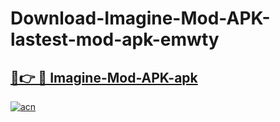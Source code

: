 # Download-Imagine-Mod-APK-lastest-mod-apk-emwty

<h2><a href="https://apkcomod.com?title=Imagine-Mod-APK">🔗👉 🔴 Imagine-Mod-APK-apk </a></h2>

[![acn](https://github.com/user-attachments/assets/0f9c940e-d8b0-45ae-aac7-cd30a18b3e1c)](https://apkcomod.com?title=Imagine-Mod-APK)
